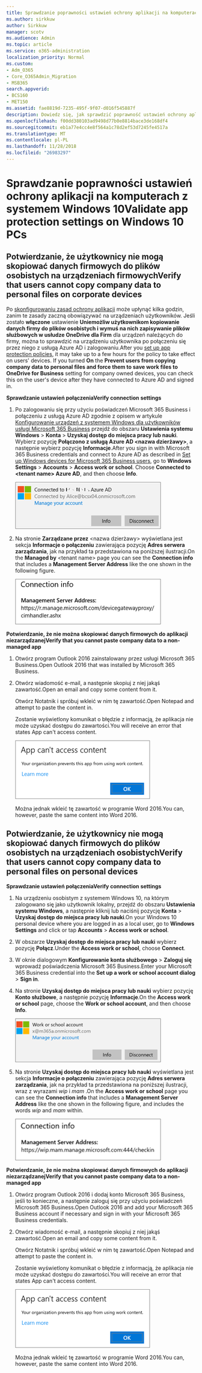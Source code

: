 ```yaml
---
title: Sprawdzanie poprawności ustawień ochrony aplikacji na komputerach z systemem Windows 10
ms.author: sirkkuw
author: Sirkkuw
manager: scotv
ms.audience: Admin
ms.topic: article
ms.service: o365-administration
localization_priority: Normal
ms.custom:
- Adm_O365
- Core_O365Admin_Migration
- MSB365
search.appverid:
- BCS160
- MET150
ms.assetid: fae8819d-7235-495f-9f07-d016f545887f
description: Dowiedz się, jak sprawdzić poprawność ustawień ochrony aplikacji Microsoft 365 Business w urządzeniach 10 systemu Windows.
ms.openlocfilehash: f00dd380103ad9498d77b0e8814bace3de168df4
ms.sourcegitcommit: eb1a77e4cc4e8f564a1c78d2ef53d7245fe4517a
ms.translationtype: MT
ms.contentlocale: pl-PL
ms.lasthandoff: 11/28/2018
ms.locfileid: "26983297"
---
```

# <a name="validate-app-protection-settings-on-windows-10-pcs"></a><span data-ttu-id="72444-103">Sprawdzanie poprawności ustawień ochrony aplikacji na komputerach z systemem Windows 10</span><span class="sxs-lookup"><span data-stu-id="72444-103">Validate app protection settings on Windows 10 PCs</span></span>

## <a name="verify-that-users-cannot-copy-company-data-to-personal-files-on-corporate-devices"></a><span data-ttu-id="72444-104">Potwierdzanie, że użytkownicy nie mogą skopiować danych firmowych do plików osobistych na urządzeniach firmowych</span><span class="sxs-lookup"><span data-stu-id="72444-104">Verify that users cannot copy company data to personal files on corporate devices</span></span>

<span data-ttu-id="72444-p101">Po [skonfigurowaniu zasad ochrony aplikacji](protection-settings-for-windows-10-devices.md) może upłynąć kilka godzin, zanim te zasady zaczną obowiązywać na urządzeniach użytkowników. Jeśli zostało **włączone** ustawienie **Uniemożliw użytkownikom kopiowanie danych firmy do plików osobistych i wymuś na nich zapisywanie plików służbowych w usłudze OneDrive dla Firm** dla urządzeń należących do firmy, można to sprawdzić na urządzeniu użytkownika po połączeniu się przez niego z usługą Azure AD i zalogowaniu.</span><span class="sxs-lookup"><span data-stu-id="72444-p101">After you [set up app protection policies](protection-settings-for-windows-10-devices.md), it may take up to a few hours for the policy to take effect on users' devices. If you turned **On** the **Prevent users from copying company data to personal files and force them to save work files to OneDrive for Business** setting for company owned devices, you can check this on the user's device after they have connected to Azure AD and signed in.</span></span> 
  
 <span data-ttu-id="72444-107">**Sprawdzanie ustawień połączenia**</span><span class="sxs-lookup"><span data-stu-id="72444-107">**Verify connection settings**</span></span>
  
1. <span data-ttu-id="72444-p102">Po zalogowaniu się przy użyciu poświadczeń Microsoft 365 Business i połączeniu z usługą Azure AD zgodnie z opisem w artykule [Konfigurowanie urządzeń z systemem Windows dla użytkowników usługi Microsoft 365 Business](set-up-windows-devices.md) przejdź do obszaru **Ustawienia systemu Windows** \> **Konta** \> **Uzyskaj dostęp do miejsca pracy lub nauki**. Wybierz pozycję **Połączono z usługą Azure AD \<nazwa dzierżawy\>**, a następnie wybierz pozycję **Informacje**.</span><span class="sxs-lookup"><span data-stu-id="72444-p102">After you sign in with Microsoft 365 Business credentials and connect to Azure AD as described in [Set up Windows devices for Microsoft 365 Business users](set-up-windows-devices.md), go to **Windows Settings** \> **Accounts** \> **Access work or school**. Choose **Connected to \<tenant name\> Azure AD**, and then choose **Info**.</span></span>
    
    ![Click or tap Info on the Connected to Azure AD dialog.](media/a36ede2b-d1a0-4d4e-8ea7-af39b4b63890.png)
  
2. <span data-ttu-id="72444-111">Na stronie **Zarządzane przez** \<nazwa dzierżawy\> wyświetlana jest sekcja **Informacje o połączeniu** zawierająca pozycję **Adres serwera zarządzania**, jak na przykład ta przedstawiona na poniższej ilustracji.</span><span class="sxs-lookup"><span data-stu-id="72444-111">On the **Managed by** \<tenant name\> page you can see the **Connection info** that includes a **Management Server Address** like the one shown in the following figure.</span></span> 
    
    ![Managed by page shows connection info of the device manager URL.](media/47515a8e-2d0c-4bea-99f0-6b2545b88a11.png)
  
 <span data-ttu-id="72444-113">**Potwierdzanie, że nie można skopiować danych firmowych do aplikacji niezarządzanej**</span><span class="sxs-lookup"><span data-stu-id="72444-113">**Verify that you cannot paste company data to a non-managed app**</span></span>
  
1. <span data-ttu-id="72444-114">Otwórz program Outlook 2016 zainstalowany przez usługi Microsoft 365 Business.</span><span class="sxs-lookup"><span data-stu-id="72444-114">Open Outlook 2016 that was installed by Microsoft 365 Business.</span></span>
    
2. <span data-ttu-id="72444-115">Otwórz wiadomość e-mail, a następnie skopiuj z niej jakąś zawartość.</span><span class="sxs-lookup"><span data-stu-id="72444-115">Open an email and copy some content from it.</span></span>
    
    <span data-ttu-id="72444-116">Otwórz Notatnik i spróbuj wkleić w nim tę zawartość.</span><span class="sxs-lookup"><span data-stu-id="72444-116">Open Notepad and attempt to paste the content in.</span></span>
    
    <span data-ttu-id="72444-117">Zostanie wyświetlony komunikat o błędzie z informacją, że aplikacja nie może uzyskać dostępu do zawartości.</span><span class="sxs-lookup"><span data-stu-id="72444-117">You will receive an error that states App can't access content.</span></span>
    
    ![A dialog that states app can't access content when you paste into an unmanaged app.](media/5e82b154-cf2f-43c8-ae80-b45d8ad80e56.png)
  
    <span data-ttu-id="72444-119">Można jednak wkleić tę zawartość w programie Word 2016.</span><span class="sxs-lookup"><span data-stu-id="72444-119">You can, however, paste the same content into Word 2016.</span></span>
    
## <a name="verify-that-users-cannot-copy-company-data-to-personal-files-on-personal-devices"></a><span data-ttu-id="72444-120">Potwierdzanie, że użytkownicy nie mogą skopiować danych firmowych do plików osobistych na urządzeniach osobistych</span><span class="sxs-lookup"><span data-stu-id="72444-120">Verify that users cannot copy company data to personal files on personal devices</span></span>

 <span data-ttu-id="72444-121">**Sprawdzanie ustawień połączenia**</span><span class="sxs-lookup"><span data-stu-id="72444-121">**Verify connection settings**</span></span>
  
1. <span data-ttu-id="72444-122">Na urządzeniu osobistym z systemem Windows 10, na którym zalogowano się jako użytkownik lokalny, przejdź do obszaru **Ustawienia systemu Windows**, a następnie kliknij lub naciśnij pozycję **Konta** \> **Uzyskaj dostęp do miejsca pracy lub nauki**.</span><span class="sxs-lookup"><span data-stu-id="72444-122">On your Windows 10 personal device where you are logged in as a local user, go to **Windows Settings** and click or tap **Accounts** \> **Access work or school**.</span></span>
    
2. <span data-ttu-id="72444-123">W obszarze **Uzyskaj dostęp do miejsca pracy lub nauki** wybierz pozycję **Połącz**.</span><span class="sxs-lookup"><span data-stu-id="72444-123">Under the **Access work or school**, choose **Connect**.</span></span>
    
3. <span data-ttu-id="72444-124">W oknie dialogowym **Konfigurowanie konta służbowego** \> **Zaloguj się** wprowadź poświadczenia Microsoft 365 Business.</span><span class="sxs-lookup"><span data-stu-id="72444-124">Enter your Microsoft 365 Business credential into the **Set up a work or school account dialog** \> **Sign in**.</span></span>
    
4. <span data-ttu-id="72444-125">Na stronie **Uzyskaj dostęp do miejsca pracy lub nauki** wybierz pozycję **Konto służbowe**, a następnie pozycję **Informacje**.</span><span class="sxs-lookup"><span data-stu-id="72444-125">On the **Access work or school** page, choose the **Work or school account**, and then choose **Info**.</span></span>
    
    ![Click or tap Info on the Work or school account dalog.](media/63bd8b32-cb32-4afa-8ce0-6070ac403abc.png)
  
5. <span data-ttu-id="72444-127">Na stronie **Uzyskaj dostęp do miejsca pracy lub nauki** wyświetlana jest sekcja **Informacje o połączeniu** zawierająca pozycję **Adres serwera zarządzania**, jak na przykład ta przedstawiona na poniższej ilustracji, wraz z wyrazami  *wip*  i  *mam*  .</span><span class="sxs-lookup"><span data-stu-id="72444-127">On the **Access work or school** page you can see the **Connection info** that includes a **Management Server Address** like the one shown in the following figure, and includes the words  *wip*  and  *mam*  within.</span></span> 
    
    ![Managed by page shows connection info URL that includes the words mam and wpi.](media/abd4eaf4-44fa-4538-a3e8-1e0d331dfe1e.png)
  
 <span data-ttu-id="72444-129">**Potwierdzanie, że nie można skopiować danych firmowych do aplikacji niezarządzanej**</span><span class="sxs-lookup"><span data-stu-id="72444-129">**Verify that you cannot paste company data to a non-managed app**</span></span>
  
1. <span data-ttu-id="72444-130">Otwórz program Outlook 2016 i dodaj konto Microsoft 365 Business, jeśli to konieczne, a następnie zaloguj się przy użyciu poświadczeń Microsoft 365 Business.</span><span class="sxs-lookup"><span data-stu-id="72444-130">Open Outlook 2016 and add your Microsoft 365 Business account if necessary and sign in with your Microsoft 365 Business credentials.</span></span>
    
2. <span data-ttu-id="72444-131">Otwórz wiadomość e-mail, a następnie skopiuj z niej jakąś zawartość.</span><span class="sxs-lookup"><span data-stu-id="72444-131">Open an email and copy some content from it.</span></span>
    
    <span data-ttu-id="72444-132">Otwórz Notatnik i spróbuj wkleić w nim tę zawartość.</span><span class="sxs-lookup"><span data-stu-id="72444-132">Open Notepad and attempt to paste the content in.</span></span>
    
    <span data-ttu-id="72444-133">Zostanie wyświetlony komunikat o błędzie z informacją, że aplikacja nie może uzyskać dostępu do zawartości.</span><span class="sxs-lookup"><span data-stu-id="72444-133">You will receive an error that states App can't access content.</span></span>
    
    ![A dialog that states app can't access content when you paste into an unmanaged app.](media/5e82b154-cf2f-43c8-ae80-b45d8ad80e56.png)
  
    <span data-ttu-id="72444-135">Można jednak wkleić tę zawartość w programie Word 2016.</span><span class="sxs-lookup"><span data-stu-id="72444-135">You can, however, paste the same content into Word 2016.</span></span>
    

